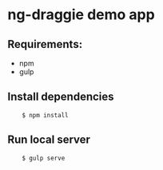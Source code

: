 # ng-draggie demo app

## Requirements:

- npm
- gulp


## Install dependencies

		$ npm install


## Run local server

		$ gulp serve
